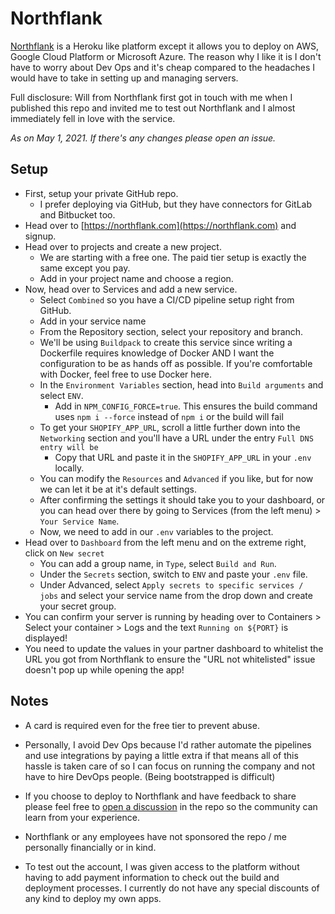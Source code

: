 # Northflank

[Northflank](https://northflank.com) is a Heroku like platform except it allows you to deploy on AWS, Google Cloud Platform or Microsoft Azure. The reason why I like it is I don't have to worry about Dev Ops and it's cheap compared to the headaches I would have to take in setting up and managing servers.

Full disclosure: Will from Northflank first got in touch with me when I published this repo and invited me to test out Northflank and I almost immediately fell in love with the service.

_As on May 1, 2021. If there's any changes please open an issue._

## Setup

- First, setup your private GitHub repo.
  - I prefer deploying via GitHub, but they have connectors for GitLab and Bitbucket too.
- Head over to [https://northflank.com](https://northflank.com) and signup.
- Head over to projects and create a new project.
  - We are starting with a free one. The paid tier setup is exactly the same except you pay.
  - Add in your project name and choose a region.
- Now, head over to Services and add a new service.
  - Select `Combined` so you have a CI/CD pipeline setup right from GitHub.
  - Add in your service name
  - From the Repository section, select your repository and branch.
  - We'll be using `Buildpack` to create this service since writing a Dockerfile requires knowledge of Docker AND I want the configuration to be as hands off as possible. If you're comfortable with Docker, feel free to use Docker here.
  - In the `Environment Variables` section, head into `Build arguments` and select `ENV`.
    - Add in `NPM_CONFIG_FORCE=true`. This ensures the build command uses `npm i --force` instead of `npm i` or the build will fail
  - To get your `SHOPIFY_APP_URL`, scroll a little further down into the `Networking` section and you'll have a URL under the entry `Full DNS entry will be`
    - Copy that URL and paste it in the `SHOPIFY_APP_URL` in your `.env` locally.
  - You can modify the `Resources` and `Advanced` if you like, but for now we can let it be at it's default settings.
  - After confirming the settings it should take you to your dashboard, or you can head over there by going to Services (from the left menu) > `Your Service Name`.
  - Now, we need to add in our `.env` variables to the project.
- Head over to `Dashboard` from the left menu and on the extreme right, click on `New secret`
  - You can add a group name, in `Type`, select `Build and Run`.
  - Under the `Secrets` section, switch to `ENV` and paste your `.env` file.
  - Under Advanced, select `Apply secrets to specific services / jobs` and select your service name from the drop down and create your secret group.
- You can confirm your server is running by heading over to Containers > Select your container > Logs and the text `Running on ${PORT}` is displayed!
- You need to update the values in your partner dashboard to whitelist the URL you got from Northflank to ensure the "URL not whitelisted" issue doesn't pop up while opening the app!

## Notes

- A card is required even for the free tier to prevent abuse.
- Personally, I avoid Dev Ops because I'd rather automate the pipelines and use integrations by paying a little extra if that means all of this hassle is taken care of so I can focus on running the company and not have to hire DevOps people. (Being bootstrapped is difficult)
- If you choose to deploy to Northflank and have feedback to share please feel free to [open a discussion](https://github.com/kinngh/shopify-express-mongodb-app/discussions) in the repo so the community can learn from your experience.

- Northflank or any employees have not sponsored the repo / me personally financially or in kind.
- To test out the account, I was given access to the platform without having to add payment information to check out the build and deployment processes. I currently do not have any special discounts of any kind to deploy my own apps.
